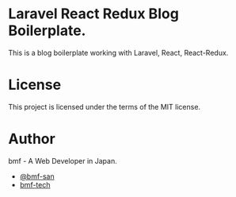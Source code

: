 # Laravel React Redux Blog Boilerplate.
This is a blog boilerplate working with Laravel, React, React-Redux.

# License
This project is licensed under the terms of the MIT license.

# Author
bmf - A Web Developer in Japan.
* [@bmf-san](https://twitter.com/bmf_san)
* [bmf-tech](http://bmf-tech.com/)
